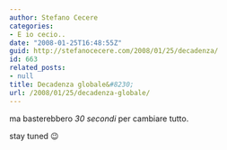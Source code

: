 ```yaml
---
author: Stefano Cecere
categories:
- E io cecio..
date: "2008-01-25T16:48:55Z"
guid: http://stefanocecere.com/2008/01/25/decadenza/
id: 663
related_posts:
- null
title: Decadenza globale&#8230;
url: /2008/01/25/decadenza-globale/
---
```


ma basterebbero _30 secondi_ per cambiare tutto.

stay tuned 😉